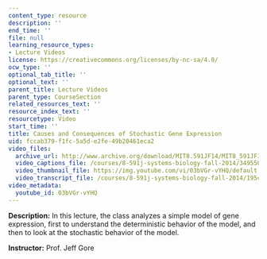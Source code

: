 ```yaml
---
content_type: resource
description: ''
end_time: ''
file: null
learning_resource_types:
- Lecture Videos
license: https://creativecommons.org/licenses/by-nc-sa/4.0/
ocw_type: ''
optional_tab_title: ''
optional_text: ''
parent_title: Lecture Videos
parent_type: CourseSection
related_resources_text: ''
resource_index_text: ''
resourcetype: Video
start_time: ''
title: Causes and Consequences of Stochastic Gene Expression
uid: fccab379-f1fc-5a5d-e2fe-49b20461eca2
video_files:
  archive_url: http://www.archive.org/download/MIT8.591JF14/MIT8_591JF14_lec09_300k.mp4
  video_captions_file: /courses/8-591j-systems-biology-fall-2014/349550e574e75dbd8a581900967d85d2_03bVGr-vYHQ.vtt
  video_thumbnail_file: https://img.youtube.com/vi/03bVGr-vYHQ/default.jpg
  video_transcript_file: /courses/8-591j-systems-biology-fall-2014/195cbaeb87e41654080f5dab22574438_03bVGr-vYHQ.pdf
video_metadata:
  youtube_id: 03bVGr-vYHQ
---
```


**Description:** In this lecture, the class analyzes a simple model of gene expression, first to understand the deterministic behavior of the model, and then to look at the stochastic behavior of the model.

**Instructor:** Prof. Jeff Gore

